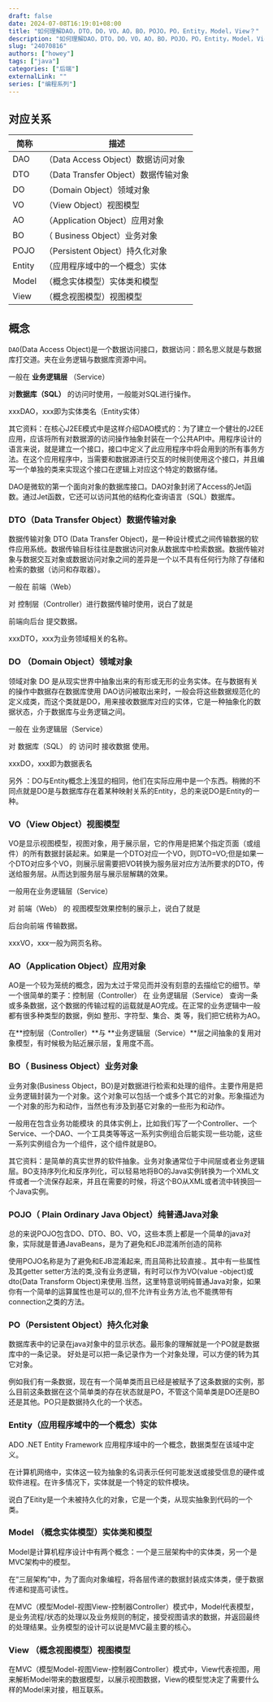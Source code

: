 ```yaml
--- 
draft: false
date: 2024-07-08T16:19:01+08:00
title: "如何理解DAO，DTO，DO，VO，AO，BO，POJO，PO，Entity，Model，View？"
description: "如何理解DAO，DTO，DO，VO，AO，BO，POJO，PO，Entity，Model，View？"
slug: "24070816"
authors: ["howey"]
tags: ["java"]
categories: ["后端"]
externalLink: ""
series: ["编程系列"]
---
```

## 对应关系

|简称|描述|
|--|--|
|DAO |（Data Access Object）数据访问对象|
|DTO |（Data Transfer Object）数据传输对象|
|DO  |（Domain Object）领域对象|
|VO |（View Object）视图模型|
|AO |（Application Object）应用对象|
|BO |（ Business Object）业务对象|
|POJO |（Persistent Object）持久化对象|
|Entity |（应用程序域中的一个概念）实体|
|Model |（概念实体模型）实体类和模型|
|View  |（概念视图模型）视图模型|

## 概念

`DAO`(Data Access Object)是一个数据访问接口，数据访问：顾名思义就是与数据库打交道。夹在业务逻辑与数据库资源中间。

一般在 **业务逻辑层** （Service） 

对**数据库（SQL）** 的访问时使用，一般能对SQL进行操作。

xxxDAO，xxx即为实体类名（Entity实体）

其它资料：在核心J2EE模式中是这样介绍DAO模式的：为了建立一个健壮的J2EE应用，应该将所有对数据源的访问操作抽象封装在一个公共API中。用程序设计的语言来说，就是建立一个接口，接口中定义了此应用程序中将会用到的所有事务方法。在这个应用程序中，当需要和数据源进行交互的时候则使用这个接口，并且编写一个单独的类来实现这个接口在逻辑上对应这个特定的数据存储。

DAO是微软的第一个面向对象的数据库接口。DAO对象封闭了Access的Jet函数。通过Jet函数，它还可以访问其他的结构化查询语言（SQL）数据库。

### DTO（Data Transfer Object）数据传输对象

数据传输对象 DTO (Data Transfer Object)，是一种设计模式之间传输数据的软件应用系统。数据传输目标往往是数据访问对象从数据库中检索数据。数据传输对象与数据交互对象或数据访问对象之间的差异是一个以不具有任何行为除了存储和检索的数据（访问和存取器）。

一般在 前端（Web） 

对
 控制层（Controller）进行数据传输时使用，说白了就是

前端向后台
提交数据。

xxxDTO，xxx为业务领域相关的名称。

### DO （Domain Object）领域对象

领域对象 DO 是从现实世界中抽象出来的有形或无形的业务实体。在与数据有关的操作中数据存在数据库使用 DAO访问被取出来时，一般会将这些数据规范化的定义成类，而这个类就是DO，用来接收数据库对应的实体，它是一种抽象化的数据状态，介于数据库与业务逻辑之间。

一般在 业务逻辑层（Service） 

对
 数据库（SQL） 的 访问时 接收数据 使用。

xxxDO，xxx即为数据表名

另外
：DO与Entity概念上浅显的相同，他们在实际应用中是一个东西。稍微的不同点就是DO是与数据库存在着某种映射关系的Entity，总的来说DO是Entity的一种。

### VO（View Object）视图模型

VO是显示视图模型，视图对象，用于展示层，它的作用是把某个指定页面（或组件）的所有数据封装起来。如果是一个DTO对应一个VO，则DTO=VO;但是如果一个DTO对应多个VO，则展示层需要把VO转换为服务层对应方法所要求的DTO，传送给服务层。从而达到服务层与展示层解耦的效果。

一般用在业务逻辑层（Service） 

对
 前端（Web） 的 视图模型效果控制的展示上，说白了就是

后台向前端
传输数据。

xxxVO，xxx一般为网页名称。

### AO（Application Object）应用对象

AO是一个较为笼统的概念，因为太过于常见而并没有刻意的去描绘它的细节。举一个很简单的栗子：控制层（Controller） 在 业务逻辑层（Service） 查询一条或多条数据，这个数据的传输过程的运载就是AO完成。在正常的业务逻辑中一般都有很多种类型的数据，例如 整形、字符型、集合、类 等，我们把它统称为AO。

在**控制层（Controller）**与 **业务逻辑层（Service）**层之间抽象的复用对象模型，有时候极为贴近展示层，复用度不高。

### BO（ Business Object）业务对象

业务对象(Business Object，BO)是对数据进行检索和处理的组件。主要作用是把业务逻辑封装为一个对象。这个对象可以包括一个或多个其它的对象。形象描述为一个对象的形为和动作，当然也有涉及到基它对象的一些形为和动作。

一般用在包含业务功能模块 的具体实例上，比如我们写了一个Controller、一个Service、一个DAO、一个工具类等等这一系列实例组合后能实现一些功能，这些一系列实例组合为一个组件，这个组件就是BO。

其它资料：是简单的真实世界的软件抽象。业务对象通常位于中间层或者业务逻辑层。BO支持序列化和反序列化，可以轻易地将BO的Java实例转换为一个XML文件或者一个流保存起来，并且在需要的时候，将这个BO从XML或者流中转换回一个Java实例。

### POJO（ Plain Ordinary Java Object）纯普通Java对象

总的来说POJO包含DO、DTO、BO、VO，这些本质上都是一个简单的java对象，实际就是普通JavaBeans，是为了避免和EJB混淆所创造的简称

使用POJO名称是为了避免和EJB混淆起来, 而且简称比较直接.。其中有一些属性及其getter setter方法的类,没有业务逻辑，有时可以作为VO(value -object)或dto(Data Transform Object)来使用.当然，这里特意说明纯普通Java对象，如果你有一个简单的运算属性也是可以的,但不允许有业务方法,也不能携带有connection之类的方法。

### PO（Persistent Object）持久化对象

数据库表中的记录在java对象中的显示状态。最形象的理解就是一个PO就是数据库中的一条记录。
好处是可以把一条记录作为一个对象处理，可以方便的转为其它对象。

例如我们有一条数据，现在有一个简单类而且已经是被赋予了这条数据的实例，那么目前这条数据在这个简单类的存在状态就是PO，不管这个简单类是DO还是BO还是其他。PO只是数据持久化的一个状态。

### Entity（应用程序域中的一个概念）实体

ADO .NET Entity Framework 应用程序域中的一个概念，数据类型在该域中定义。

在计算机网络中，实体这一较为抽象的名词表示任何可能发送或接受信息的硬件或软件进程。在许多情况下，实体就是一个特定的软件模块。

说白了Eitity是一个未被持久化的对象，它是一个类，从现实抽象到代码的一个类。

### Model （概念实体模型）实体类和模型

Model是计算机程序设计中有两个概念：一个是三层架构中的实体类，另一个是MVC架构中的模型。

在“三层架构”中，为了面向对象编程，将各层传递的数据封装成实体类，便于数据传递和提高可读性。

在MVC（模型Model-视图View-控制器Controller）模式中，Model代表模型，是业务流程/状态的处理以及业务规则的制定，接受视图请求的数据，并返回最终的处理结果。业务模型的设计可以说是MVC最主要的核心。

### View （概念视图模型）视图模型

在MVC（模型Model-视图View-控制器Controller）模式中，View代表视图，用来解析Model带来的数据模型，以展示视图数据，View的模型觉决定了需要什么样的Model来对接，相互联系。
